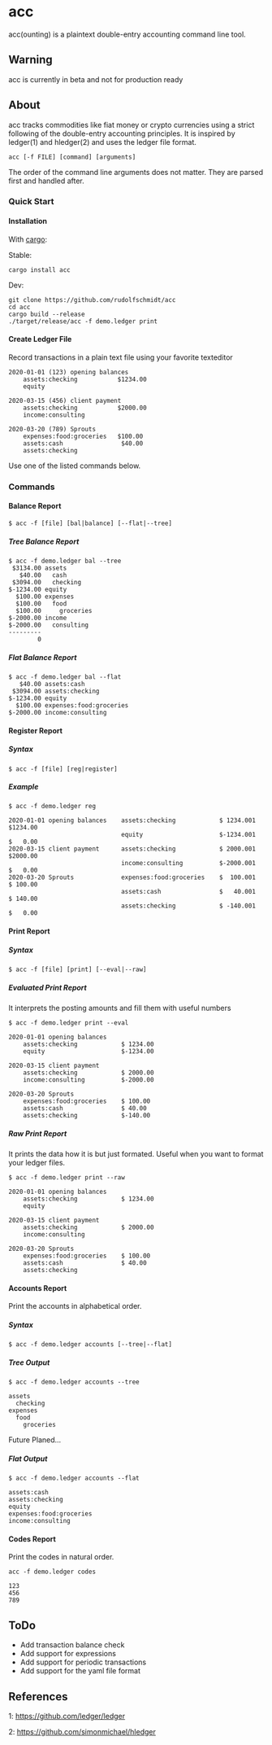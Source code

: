 # acc
acc(ounting) is a plaintext double-entry accounting command line tool. 

## Warning
acc is currently in beta and not for production ready

## About
acc tracks commodities like fiat money or crypto currencies using a strict following of the double-entry accounting principles. It is inspired by ledger(1) and hledger(2) and uses the ledger file format.

```
acc [-f FILE] [command] [arguments]
```

The order of the command line arguments does not matter. They are parsed first and handled after.

### Quick Start

#### Installation

With [cargo](https://github.com/rust-lang/cargo):

Stable:

```
cargo install acc
```

Dev:

```
git clone https://github.com/rudolfschmidt/acc
cd acc
cargo build --release 
./target/release/acc -f demo.ledger print
```

#### Create Ledger File
Record transactions in a plain text file using your favorite texteditor

```
2020-01-01 (123) opening balances
    assets:checking           $1234.00
    equity

2020-03-15 (456) client payment
    assets:checking           $2000.00
    income:consulting

2020-03-20 (789) Sprouts
    expenses:food:groceries   $100.00
    assets:cash                $40.00
    assets:checking
```

Use one of the listed commands below.

### Commands

#### Balance Report

```
$ acc -f [file] [bal|balance] [--flat|--tree]
```

##### Tree Balance Report

```
$ acc -f demo.ledger bal --tree
 $3134.00 assets
   $40.00   cash
 $3094.00   checking
$-1234.00 equity
  $100.00 expenses
  $100.00   food
  $100.00     groceries
$-2000.00 income
$-2000.00   consulting
---------
        0
```

##### Flat Balance Report

```
$ acc -f demo.ledger bal --flat
   $40.00 assets:cash
 $3094.00 assets:checking
$-1234.00 equity
  $100.00 expenses:food:groceries
$-2000.00 income:consulting
```

#### Register Report

##### Syntax

```
$ acc -f [file] [reg|register]
```

##### Example

```
$ acc -f demo.ledger reg 
```

```
2020-01-01 opening balances    assets:checking            $ 1234.001       $1234.00
                               equity                     $-1234.001       $   0.00
2020-03-15 client payment      assets:checking            $ 2000.001       $2000.00
                               income:consulting          $-2000.001       $   0.00
2020-03-20 Sprouts             expenses:food:groceries    $  100.001       $ 100.00
                               assets:cash                $   40.001       $ 140.00
                               assets:checking            $ -140.001       $   0.00
```

#### Print Report

##### Syntax

```
$ acc -f [file] [print] [--eval|--raw]
```

##### Evaluated Print Report

It interprets the posting amounts and fill them with useful numbers

```
$ acc -f demo.ledger print --eval
```

```
2020-01-01 opening balances
	assets:checking            $ 1234.00
	equity                     $-1234.00

2020-03-15 client payment
	assets:checking            $ 2000.00
	income:consulting          $-2000.00

2020-03-20 Sprouts
	expenses:food:groceries    $ 100.00
	assets:cash                $ 40.00
	assets:checking            $-140.00
```

##### Raw Print Report

It prints the data how it is but just formated. Useful when you want to format your ledger files.

```
$ acc -f demo.ledger print --raw
```

```
2020-01-01 opening balances
	assets:checking            $ 1234.00
	equity

2020-03-15 client payment
	assets:checking            $ 2000.00
	income:consulting

2020-03-20 Sprouts
	expenses:food:groceries    $ 100.00
	assets:cash                $ 40.00
	assets:checking
```

#### Accounts Report

Print the accounts in alphabetical order.

##### Syntax

```
$ acc -f demo.ledger accounts [--tree|--flat]
```

##### Tree Output

```
$ acc -f demo.ledger accounts --tree
```

```
assets
  checking
expenses
  food
    groceries
```

Future Planed...

##### Flat Output

```
$ acc -f demo.ledger accounts --flat
```

```
assets:cash
assets:checking
equity
expenses:food:groceries
income:consulting
```

#### Codes Report

Print the codes in natural order.

```
acc -f demo.ledger codes
```

```
123
456
789
```

## ToDo
* Add transaction balance check
* Add support for expressions
* Add support for periodic transactions
* Add support for the yaml file format

## References
1: https://github.com/ledger/ledger

2: https://github.com/simonmichael/hledger
